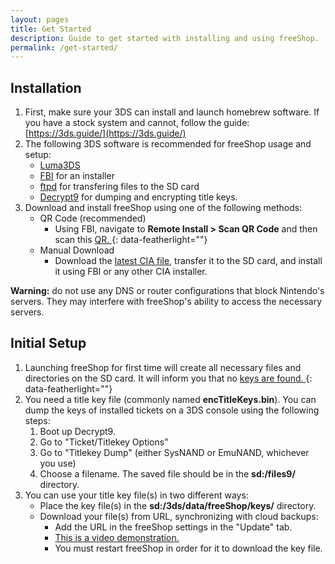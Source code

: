```yaml
---
layout: pages
title: Get Started
description: Guide to get started with installing and using freeShop.
permalink: /get-started/
---
```



## Installation

1. First, make sure your 3DS can install and launch homebrew software. If you have a stock system and cannot, follow the guide: [https://3ds.guide/](https://3ds.guide/)
2. The following 3DS software is recommended for freeShop usage and setup:
    - [Luma3DS](https://github.com/AuroraWright/Luma3DS/releases)
    - [FBI](https://github.com/Steveice10/FBI/releases) for an installer
    - [ftpd](https://github.com/mtheall/ftpd/releases) for transfering files to the SD card
    - [Decrypt9](https://github.com/d0k3/Decrypt9WIP/releases) for dumping and encrypting title keys.
3. Download and install freeShop using one of the following methods:
    - QR Code (recommended)
        - Using FBI, navigate to **Remote Install > Scan QR Code** and then scan this [QR. <span class="glyphicon glyphicon-qrcode" aria-hidden="true"></span>](/img/qr.png){: data-featherlight=""}
    - Manual Download
        - Download the [latest CIA file](https://get.freeshop.pw/latest), transfer it to the SD card, and install it using FBI or any other CIA installer.

<div class="alert alert-danger" role="alert">
<b>Warning:</b> do not use any DNS or router configurations that block Nintendo's servers. They may interfere with freeShop's ability to access the necessary servers.
</div>

## Initial Setup

1. Launching freeShop for first time will create all necessary files and directories on the SD card. It will inform you that no [keys are found. <span class="glyphicon glyphicon-picture" aria-hidden="true"></span>](/img/screenshots/1.png){: data-featherlight=""}
2. You need a title key file (commonly named **encTitleKeys.bin**). You can dump the keys of installed tickets on a 3DS console using the following steps:
    1. Boot up Decrypt9.
    2. Go to "Ticket/Titlekey Options"
    3. Go to "Titlekey Dump" (either SysNAND or EmuNAND, whichever you use)
    4. Choose a filename. The saved file should be in the **sd:/files9/** directory.
3. You can use your title key file(s) in two different ways:
    - Place the key file(s) in the **sd:/3ds/data/freeShop/keys/** directory.
    - Download your file(s) from URL, synchronizing with cloud backups:
        - Add the URL in the freeShop settings in the "Update" tab.
        - [This is a video demonstration. <span class="glyphicon glyphicon-facetime-video" aria-hidden="true"></span>](https://youtu.be/FV7vDPBYupA?t=1m30s)
        - You must restart freeShop in order for it to download the key file.
